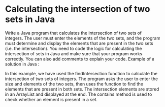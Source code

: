 # Calculating the intersection of two sets in Java
Write a Java program that calculates the intersection of two sets of integers. The user must enter the elements of the two sets, and the program must determine and display the elements that are present in the two sets (i.e. the intersection).
You need to code the logic for calculating the intersection of sets in Java and make sure that your program works correctly. You can also add comments to explain your code.
Example of a solution in Java :

In this example, we have used the findIntersection function to calculate the intersection of two sets of integers. The program asks the user to enter the size and elements of the two sets, then uses the function to find the elements that are present in both sets. The intersection elements are stored in an ArrayList and displayed at the end. The contains method is used to check whether an element is present in a set.
